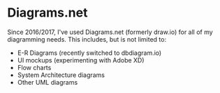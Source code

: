 # Diagrams.net
Since 2016/2017, I've used Diagrams.net (formerly draw.io) for all of my diagramming needs. This includes, but is not limited to: 
- E-R Diagrams (recently switched to dbdiagram.io)
- UI mockups (experimenting with Adobe XD)
- Flow charts
- System Architecture diagrams
- Other UML diagrams